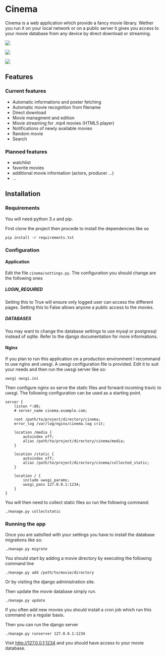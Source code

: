 # Cinema

Cinema is a web application which provide a fancy movie library. Wether you run
it on your local network or on a public server it gives you access to your
movie database from any device by direct download or streaming.

![](https://img.bananium.fr/arnaud/cinema_home.png)

![](https://img.bananium.fr/arnaud/cinema_watch.png)

![](https://img.bananium.fr/arnaud/cinema_watchlist.png)


## Features

### Current features

- Automatic informations and poster fetching
- Automatic movie recognition from filename
- Direct download
- Movie managment and edition
- Movie streaming for .mp4 movies (HTML5 player)
- Notifications of newly available movies
- Random movie
- Search

### Planned features
- watchlist
- favorite movies
- additional movie information (actors, producer ...)
- ...

## Installation
### Requirements

You will need python 3.x and pip.

First clone the project then procede to install the dependencies like so

```
pip install -r requirements.txt
```
### Configuration

#### Application

Edit the file `cinema/settings.py`. The configuration you should change are the following ones

##### LOGIN_REQUIRED
Setting this to True will ensure only logged user can access the different pages. Setting this to False allows anyone a public access to the movies.

##### DATABASES
You may want to change the database settings to use mysql or postgresql instead of sqlite. Refer to the django documentation for more informations.


#### Nginx

If you plan to run this application on a production environment I recommand to
use nginx and uwsgi. A uwsgi configuration file is provided. Edit it to suit
your needs and then run the uwsgi server like so:

```
uwsgi uwsgi.ini
```

Then configure nginx so serve the static files and forward incoming travic to uwsgi. The following configuration can be used as a starting point.

```
server {
    listen *:80;
    # server_name cinema.example.com;

    root /path/to/project/directory/cinema;
    error_log /var/log/nginx/cinema.log crit;

	location /media {
		autoindex off;
		alias /path/to/project/directory/cinema/media;
	}

	location /static {
		autoindex off;
		alias /path/to/project/directory/cinema/collected_static;
	}

    location / {
		include uwsgi_params;
		uwsgi_pass 127.0.0.1:1234;
    }
}

```
You will then need to collect static files so run the following command:

```
./manage.py collectstatic
```


### Running the app

Once you are satisfied with your settings you have to install the database migrations like so:

```
./manage.py migrate
```

You should start by adding a movie directory by executing the following command line
```
./manage.py add /path/to/movie/directory
```
Or by visiting the django administration site.

Then update the movie database simply run.

```
./manage.py update
```

If you often add new movies you should install a cron job which run this command on a regular basis.

Then you can run the django server
```
./manage.py runserver 127.0.0.1:1234
```

Visit http://127.0.0.1:1234 and you should have access to your movie database.
